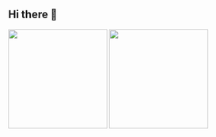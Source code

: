 ## Hi there 👋

<div>
  <img height="200px" src="https://github-readme-stats.vercel.app/api?username=joaooGabriel&show_icons=true&theme=gotham&include_all_commits=true&count_private=true&border_radius=10&hide_border=true&bg_color=272A34&locale=pt-br"/>
  <img height="200px" src="https://github-readme-stats.vercel.app/api/top-langs/?username=joaooGabriel&layout=compact&langs_count=16&theme=gotham&border_radius=10&hide_border=true&bg_color=272A34&locale=pt-br"/>
</div>

<!--
**JoaooGabriel/JoaooGabriel** is a ✨ _special_ ✨ repository because its `README.md` (this file) appears on your GitHub profile.

Here are some ideas to get you started:

- 🔭 I’m currently working on ...
- 🌱 I’m currently learning ...
- 👯 I’m looking to collaborate on ...
- 🤔 I’m looking for help with ...
- 💬 Ask me about ...
- 📫 How to reach me: ...
- 😄 Pronouns: ...
- ⚡ Fun fact: ...
-->
